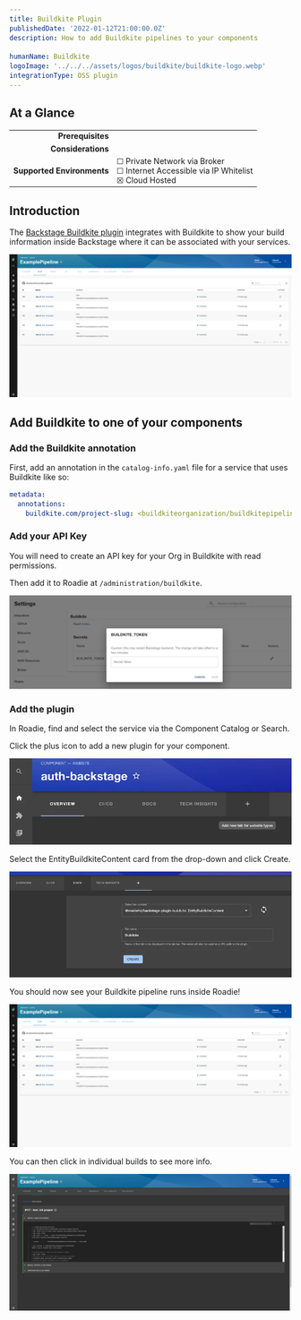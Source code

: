 ```yaml
---
title: Buildkite Plugin
publishedDate: '2022-01-12T21:00:00.0Z'
description: How to add Buildkite pipelines to your components

humanName: Buildkite
logoImage: '../../../assets/logos/buildkite/buildkite-logo.webp'
integrationType: OSS plugin
---
```


## At a Glance
| | |
|---: | --- |
| **Prerequisites** |  |
| **Considerations** |  |
| **Supported Environments** | ☐ Private Network via Broker <br /> ☐ Internet Accessible via IP Whitelist <br /> ☒ Cloud Hosted |

## Introduction

The [Backstage Buildkite plugin](https://roadie.io/backstage/plugins/buildkite/) integrates with Buildkite to show your build information inside Backstage where it can be associated with your services.

![buildkite-plugin-overview.webp](buildkite-plugin-overview.webp)

## Add Buildkite to one of your components

### Add the Buildkite annotation
First, add an annotation in the `catalog-info.yaml` file for a service that uses Buildkite like so: 
```yaml
metadata:
  annotations:
    buildkite.com/project-slug: <buildkiteorganization/buildkitepipeline>
```

### Add your API Key
You will need to create an API key for your Org in Buildkite with read permissions.

Then add it to Roadie at `/administration/buildkite`.

![Add BUILDKITE_TOKEN in Settings Page](./add-secret.webp)

### Add the plugin
In Roadie, find and select the service via the Component Catalog or Search.

Click the plus icon to add a new plugin for your component.

![Add the plugin](./add-plugin.webp)

Select the EntityBuildkiteContent card from the drop-down and click Create.

![add-buildkite-content.webp](./add-buildkite-content.webp)

You should now see your Buildkite pipeline runs inside Roadie!

![View all builds in buildkite plugin](./buildkite-plugin-overview.webp)

You can then click in individual builds to see more info. 

![View single build in buildkite plugin](./buildkite-plugin-build.webp)

